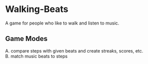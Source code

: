# Walking-Beats
A game for people who like to walk and listen to music.

## Game Modes
  A. compare steps with given beats and create streaks, scores, etc.<br>
  B. match music beats to steps
